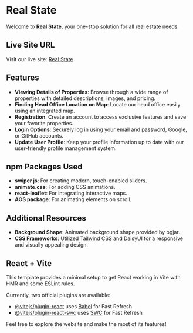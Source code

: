 # Real State

Welcome to **Real State**, your one-stop solution for all real estate needs. 

## Live Site URL
Visit our live site: [Real State](https://b9a9-real-state-1afdf.web.app/)

## Features
- **Viewing Details of Properties**: Browse through a wide range of properties with detailed descriptions, images, and pricing.
- **Finding Head Office Location on Map**: Locate our head office easily using an integrated map.
- **Registration**: Create an account to access exclusive features and save your favorite properties.
- **Login Options**: Securely log in using your email and password, Google, or GitHub accounts.
- **Update User Profile**: Keep your profile information up to date with our user-friendly profile management system.

## npm Packages Used
- **swiper js**: For creating modern, touch-enabled sliders.
- **animate.css**: For adding CSS animations.
- **react-leaflet**: For integrating interactive maps.
- **AOS package**: For animating elements on scroll.

## Additional Resources
- **Background Shape**: Animated background shape provided by bgjar.
- **CSS Frameworks**: Utilized Tailwind CSS and DaisyUI for a responsive and visually appealing design.

## React + Vite

This template provides a minimal setup to get React working in Vite with HMR and some ESLint rules.

Currently, two official plugins are available:

- [@vitejs/plugin-react](https://github.com/vitejs/vite-plugin-react/blob/main/packages/plugin-react/README.md) uses [Babel](https://babeljs.io/) for Fast Refresh
- [@vitejs/plugin-react-swc](https://github.com/vitejs/vite-plugin-react-swc) uses [SWC](https://swc.rs/) for Fast Refresh

Feel free to explore the website and make the most of its features!